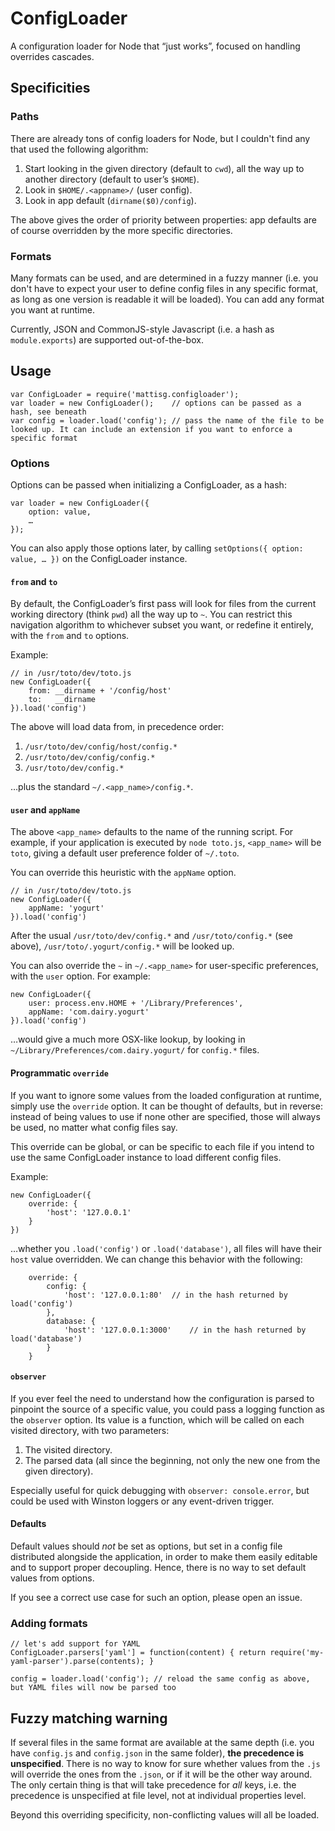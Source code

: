 ConfigLoader
============

A configuration loader for Node that “just works”, focused on handling overrides cascades.

Specificities
-------------

### Paths ###

There are already tons of config loaders for Node, but I couldn't find any that used the following algorithm:

1. Start looking in the given directory (default to `cwd`), all the way up to another directory (default to user’s `$HOME`).
2. Look in `$HOME/.<appname>/` (user config).
3. Look in app default (`dirname($0)/config`).

The above gives the order of priority between properties: app defaults are of course overridden by the more specific directories.

### Formats ###

Many formats can be used, and are determined in a fuzzy manner (i.e. you don't have to expect your user to define config files in any specific format, as long as one version is readable it will be loaded). You can add any format you want at runtime.

Currently, JSON and CommonJS-style Javascript (i.e. a hash as `module.exports`) are supported out-of-the-box.

Usage
-----

	var ConfigLoader = require('mattisg.configloader');
	var loader = new ConfigLoader();	// options can be passed as a hash, see beneath
	var config = loader.load('config');	// pass the name of the file to be looked up. It can include an extension if you want to enforce a specific format

### Options ###

Options can be passed when initializing a ConfigLoader, as a hash:

	var loader = new ConfigLoader({
		option: value,
		…
	});

You can also apply those options later, by calling `setOptions({ option: value, … })` on the ConfigLoader instance.

#### `from` and `to` ####

By default, the ConfigLoader’s first pass will look for files from the current working directory (think `pwd`) all the way up to `~`. You can restrict this navigation algorithm to whichever subset you want, or redefine it entirely, with the `from` and `to` options.

Example:
	
	// in /usr/toto/dev/toto.js
	new ConfigLoader({
		from: __dirname + '/config/host'
		to:   __dirname
	}).load('config')

The above will load data from, in precedence order:

1. `/usr/toto/dev/config/host/config.*`
2. `/usr/toto/dev/config/config.*`
3. `/usr/toto/dev/config.*`

…plus the standard `~/.<app_name>/config.*`.

#### `user` and `appName` ####

The above `<app_name>` defaults to the name of the running script. For example, if your application is executed by `node toto.js`, `<app_name>` will be `toto`, giving a default user preference folder of `~/.toto`.

You can override this heuristic with the `appName` option.
	
	// in /usr/toto/dev/toto.js
	new ConfigLoader({
		appName: 'yogurt'
	}).load('config')

After the usual `/usr/toto/dev/config.*` and `/usr/toto/config.*` (see above), `/usr/toto/.yogurt/config.*` will be looked up.

You can also override the `~` in `~/.<app_name>` for user-specific preferences, with the `user` option. For example:

	new ConfigLoader({
		user: process.env.HOME + '/Library/Preferences',
		appName: 'com.dairy.yogurt'
	}).load('config')

…would give a much more OSX-like lookup, by looking in `~/Library/Preferences/com.dairy.yogurt/` for `config.*` files.

#### Programmatic `override` ####

If you want to ignore some values from the loaded configuration at runtime, simply use the `override` option. It can be thought of defaults, but in reverse: instead of being values to use if none other are specified, those will always be used, no matter what config files say.

This override can be global, or can be specific to each file if you intend to use the same ConfigLoader instance to load different config files.

Example:

	new ConfigLoader({
		override: {
			'host': '127.0.0.1'
		}
	})

…whether you `.load('config')` or `.load('database')`, all files will have their `host` value overridden. We can change this behavior with the following:

		override: {
			config: {
				'host': '127.0.0.1:80'	// in the hash returned by load('config')
			},
			database: {
				'host': '127.0.0.1:3000'	// in the hash returned by load('database')
			}
		}

#### `observer` ####

If you ever feel the need to understand how the configuration is parsed to pinpoint the source of a specific value, you could pass a logging function as the `observer` option. Its value is a function, which will be called on each visited directory, with two parameters:

1. The visited directory.
2. The parsed data (all since the beginning, not only the new one from the given directory).

Especially useful for quick debugging with `observer: console.error`, but could be used with Winston loggers or any event-driven trigger.

#### Defaults ####

Default values should _not_ be set as options, but set in a config file distributed alongside the application, in order to make them easily editable and to support proper decoupling. Hence, there is no way to set default values from options.

If you see a correct use case for such an option, please open an issue.

### Adding formats ###

	// let's add support for YAML
	ConfigLoader.parsers['yaml'] = function(content) { return require('my-yaml-parser').parse(contents); }

	config = loader.load('config');	// reload the same config as above, but YAML files will now be parsed too

Fuzzy matching warning
----------------------

If several files in the same format are available at the same depth (i.e. you have `config.js` and `config.json` in the same folder), **the precedence is unspecified**. There is no way to know for sure whether values from the `.js` will override the ones from the `.json`, or if it will be the other way around. The only certain thing is that will take precedence for _all_ keys, i.e. the precedence is unspecified at file level, not at individual properties level.

Beyond this overriding specificity, non-conflicting values will all be loaded.
